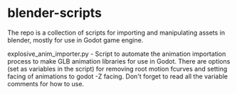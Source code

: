 # blender-scripts
The repo is a collection of scripts for importing and manipulating assets in blender, mostly for use in Godot game engine.


explosive_anim_importer.py - Script to automate the animation importation process to make GLB animation libraries for use in Godot. There are options (set as variables in the script) for removing root motion fcurves and setting facing of animations to godot -Z facing. Don't forget to read all the variable comments for how to use.

